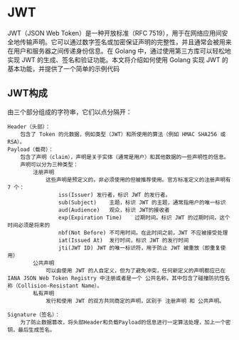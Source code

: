 # JWT
JWT（JSON Web Token）是一种开放标准（RFC 7519），用于在网络应用间安全地传输声明。它可以通过数字签名或加密保证声明的完整性，并且通常会被用来在用户和服务器之间传递身份信息。在 Golang 中，通过使用第三方库可以轻松地实现 JWT 的生成、签名和验证功能。本文将介绍如何使用 Golang 实现 JWT 的基本功能，并提供了一个简单的示例代码


## JWT构成
由三个部分组成的字符串，它们以点分隔开：

    Header（头部）：
        包含了 Token 的元数据，例如类型（JWT）和所使用的算法（例如 HMAC SHA256 或 RSA）。
    Payload（载荷）：
        包含了声明（claim），声明是关于实体（通常是用户）和其他数据的一些声明性的信息。
        声明可以分为三种类型：
            注册声明
                这些声明是预定义的，非必须使用的但被推荐使用。官方标准定义的注册声明有 7 个：
                    iss(Issuer)	发行者，标识 JWT 的发行者。
                    sub(Subject)	主题，标识 JWT 的主题，通常指用户的唯一标识
                    aud(Audience)	观众，标识 JWT的接收者
                    exp(Expiration Time)	过期时间。标识 JWT 的过期时间，这个时间必须是将来的
                    nbf(Not Before)	不可用时间。在此时间之前，JWT 不应被接受处理
                    iat(Issued At)	发行时间，标识 JWT 的发行时间
                    jti(JWT ID)	JWT 的唯一标识符，用于防止 JWT 被重放（即重复使用）
            公共声明
                可以由使用 JWT 的人自定义，但为了避免冲突，任何新定义的声明都应已在 IANA JSON Web Token Registry 中注册或者是一个 公共名称，其中包含了碰撞防抗性名称（Collision-Resistant Name）。
            私有声明
                发行和使用 JWT 的双方共同商定的声明，区别于 注册声明 和 公共声明。

    Signature（签名）：
        为了防止数据篡改，将头部Header和负载Payload的信息进行一定算法处理，加上一个密钥，最后生成签名。


